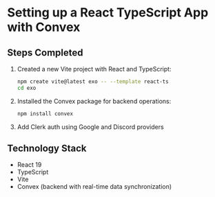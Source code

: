 # Setting up a React TypeScript App with Convex

## Steps Completed
1. Created a new Vite project with React and TypeScript:
   ```bash
   npm create vite@latest exo -- --template react-ts
   cd exo
   ```

2. Installed the Convex package for backend operations:
   ```bash
   npm install convex
   ```

3. Add Clerk auth using Google and Discord providers

## Technology Stack
- React 19
- TypeScript
- Vite
- Convex (backend with real-time data synchronization)
